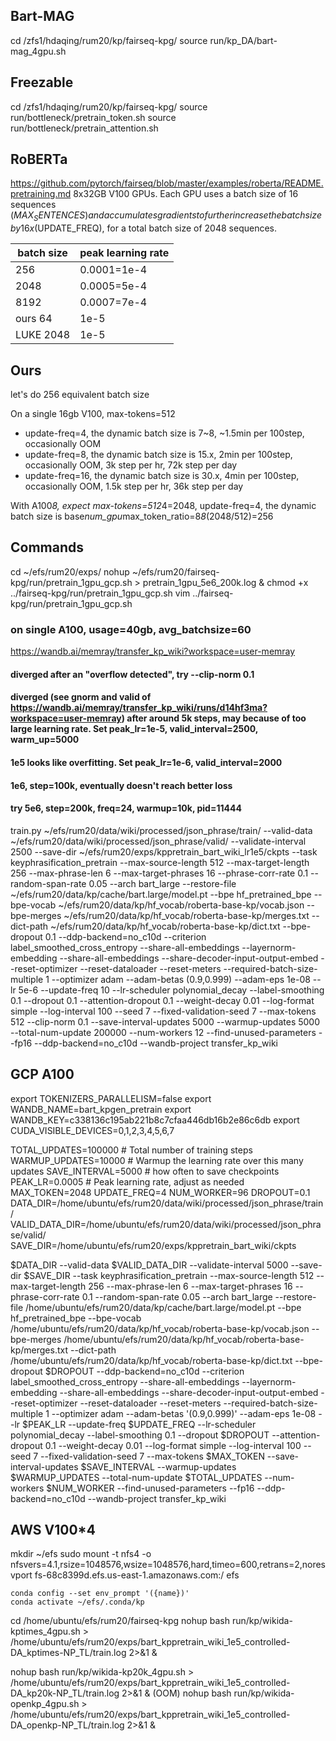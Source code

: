 ## Bart-MAG
cd /zfs1/hdaqing/rum20/kp/fairseq-kpg/
source run/kp_DA/bart-mag_4gpu.sh


## Freezable
cd /zfs1/hdaqing/rum20/kp/fairseq-kpg/
source run/bottleneck/pretrain_token.sh
source run/bottleneck/pretrain_attention.sh

## RoBERTa
https://github.com/pytorch/fairseq/blob/master/examples/roberta/README.pretraining.md
8x32GB V100 GPUs. Each GPU uses a batch size of 16 sequences ($MAX_SENTENCES) and accumulates gradients to further increase the batch size by 16x ($UPDATE_FREQ), for a total batch size of 2048 sequences.

batch size | peak learning rate
---|---
256 | 0.0001=1e-4
2048 | 0.0005=5e-4
8192 | 0.0007=7e-4
ours 64 | 1e-5
LUKE 2048 | 1e-5


## Ours
let's do 256 equivalent batch size

On a single 16gb V100, max-tokens=512
  - update-freq=4, the dynamic batch size is 7~8, ~1.5min per 100step, occasionally OOM
  - update-freq=8, the dynamic batch size is 15.x, 2min per 100step, occasionally OOM, 3k step per hr, 72k step per day
  - update-freq=16, the dynamic batch size is 30.x, 4min per 100step, occasionally OOM, 1.5k step per hr, 36k step per day

With A100*8, expect max-tokens=512*4=2048, update-freq=4, the dynamic batch size is base*num_gpu*max_token_ratio=8*8*(2048/512)=256


## Commands
cd ~/efs/rum20/exps/
nohup ~/efs/rum20/fairseq-kpg/run/pretrain_1gpu_gcp.sh > pretrain_1gpu_5e6_200k.log &
chmod +x ../fairseq-kpg/run/pretrain_1gpu_gcp.sh
vim ../fairseq-kpg/run/pretrain_1gpu_gcp.sh

### on single A100, usage=40gb, avg_batchsize=60
https://wandb.ai/memray/transfer_kp_wiki?workspace=user-memray
#### diverged after an "overflow detected", try --clip-norm 0.1
#### diverged (see gnorm and valid of https://wandb.ai/memray/transfer_kp_wiki/runs/d14hf3ma?workspace=user-memray) after around 5k steps, may because of too large learning rate. Set peak_lr=1e-5, valid_interval=2500, warm_up=5000  
#### 1e5 looks like overfitting. Set peak_lr=1e-6, valid_interval=2000 
#### 1e6, step=100k, eventually doesn't reach better loss
#### try 5e6, step=200k, freq=24, warmup=10k, pid=11444
train.py ~/efs/rum20/data/wiki/processed/json_phrase/train/ --valid-data ~/efs/rum20/data/wiki/processed/json_phrase/valid/ --validate-interval 2500 --save-dir ~/efs/rum20/exps/kppretrain_bart_wiki_lr1e5/ckpts --task keyphrasification_pretrain --max-source-length 512 --max-target-length 256 --max-phrase-len 6 --max-target-phrases 16 --phrase-corr-rate 0.1 --random-span-rate 0.05 --arch bart_large --restore-file ~/efs/rum20/data/kp/cache/bart.large/model.pt --bpe hf_pretrained_bpe --bpe-vocab ~/efs/rum20/data/kp/hf_vocab/roberta-base-kp/vocab.json --bpe-merges ~/efs/rum20/data/kp/hf_vocab/roberta-base-kp/merges.txt --dict-path ~/efs/rum20/data/kp/hf_vocab/roberta-base-kp/dict.txt --bpe-dropout 0.1 --ddp-backend=no_c10d --criterion label_smoothed_cross_entropy --share-all-embeddings --layernorm-embedding --share-all-embeddings --share-decoder-input-output-embed --reset-optimizer --reset-dataloader --reset-meters --required-batch-size-multiple 1 --optimizer adam --adam-betas (0.9,0.999) --adam-eps 1e-08 --lr 5e-6 --update-freq 10 --lr-scheduler polynomial_decay --label-smoothing 0.1 --dropout 0.1 --attention-dropout 0.1 --weight-decay 0.01 --log-format simple --log-interval 100 --seed 7 --fixed-validation-seed 7 --max-tokens 512 --clip-norm 0.1 --save-interval-updates 5000 --warmup-updates 5000 --total-num-update 200000 --num-workers 12 --find-unused-parameters --fp16 --ddp-backend=no_c10d --wandb-project transfer_kp_wiki



## GCP A100
export TOKENIZERS_PARALLELISM=false
export WANDB_NAME=bart_kpgen_pretrain
export WANDB_KEY=c338136c195ab221b8c7cfaa446db16b2e86c6db
export CUDA_VISIBLE_DEVICES=0,1,2,3,4,5,6,7

TOTAL_UPDATES=100000    # Total number of training steps
WARMUP_UPDATES=10000    # Warmup the learning rate over this many updates
SAVE_INTERVAL=5000      # how often to save checkpoints
PEAK_LR=0.0005          # Peak learning rate, adjust as needed
MAX_TOKEN=2048
UPDATE_FREQ=4
NUM_WORKER=96
DROPOUT=0.1
DATA_DIR=/home/ubuntu/efs/rum20/data/wiki/processed/json_phrase/train/
VALID_DATA_DIR=/home/ubuntu/efs/rum20/data/wiki/processed/json_phrase/valid/
SAVE_DIR=/home/ubuntu/efs/rum20/exps/kppretrain_bart_wiki/ckpts

$DATA_DIR --valid-data $VALID_DATA_DIR --validate-interval 5000 --save-dir $SAVE_DIR --task keyphrasification_pretrain --max-source-length 512 --max-target-length 256 --max-phrase-len 6 --max-target-phrases 16 --phrase-corr-rate 0.1 --random-span-rate 0.05 --arch bart_large --restore-file /home/ubuntu/efs/rum20/data/kp/cache/bart.large/model.pt
--bpe hf_pretrained_bpe --bpe-vocab /home/ubuntu/efs/rum20/data/kp/hf_vocab/roberta-base-kp/vocab.json --bpe-merges /home/ubuntu/efs/rum20/data/kp/hf_vocab/roberta-base-kp/merges.txt --dict-path /home/ubuntu/efs/rum20/data/kp/hf_vocab/roberta-base-kp/dict.txt --bpe-dropout $DROPOUT
--ddp-backend=no_c10d --criterion label_smoothed_cross_entropy --share-all-embeddings --layernorm-embedding --share-all-embeddings --share-decoder-input-output-embed
--reset-optimizer --reset-dataloader --reset-meters --required-batch-size-multiple 1 --optimizer adam --adam-betas '(0.9,0.999)' --adam-eps 1e-08 --lr $PEAK_LR
--update-freq $UPDATE_FREQ --lr-scheduler polynomial_decay --label-smoothing 0.1 --dropout $DROPOUT --attention-dropout 0.1 --weight-decay 0.01 --log-format simple --log-interval 100 --seed 7 --fixed-validation-seed 7 --max-tokens $MAX_TOKEN --save-interval-updates $SAVE_INTERVAL --warmup-updates $WARMUP_UPDATES --total-num-update $TOTAL_UPDATES --num-workers $NUM_WORKER --find-unused-parameters --fp16 --ddp-backend=no_c10d --wandb-project transfer_kp_wiki

## AWS V100*4
mkdir ~/efs
sudo mount -t nfs4 -o nfsvers=4.1,rsize=1048576,wsize=1048576,hard,timeo=600,retrans=2,noresvport fs-68c8399d.efs.us-east-1.amazonaws.com:/ efs

	conda config --set env_prompt '({name})'
	conda activate ~/efs/.conda/kp


cd /home/ubuntu/efs/rum20/fairseq-kpg
nohup bash run/kp/wikida-kptimes_4gpu.sh > /home/ubuntu/efs/rum20/exps/bart_kppretrain_wiki_1e5_controlled-DA_kptimes-NP_TL/train.log 2>&1 &

nohup bash run/kp/wikida-kp20k_4gpu.sh > /home/ubuntu/efs/rum20/exps/bart_kppretrain_wiki_1e5_controlled-DA_kp20k-NP_TL/train.log 2>&1 &
(OOM) nohup bash run/kp/wikida-openkp_4gpu.sh > /home/ubuntu/efs/rum20/exps/bart_kppretrain_wiki_1e5_controlled-DA_openkp-NP_TL/train.log 2>&1 &
